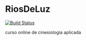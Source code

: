 # RiosDeLuz
[![Build Status](https://travis-ci.org/serlus/RiosDeLuz.svg?branch=master)](https://travis-ci.org/serlus/RiosDeLuz)

curso online de cinesiologia aplicada

